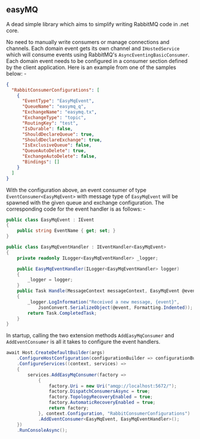 ## easyMQ
A dead simple library which aims to simplify writing RabbitMQ code in .net core.

No need to manually write consumers or manage connections and channels. Each domain event gets its own channel and `IHostedService` which will consume events using RabbitMQ's `AsyncEventingBasicConsumer`.
Each domain event needs to be configured in a consumer section defined by the client application. Here is an example from one of the samples below: -

```json
{
  "RabbitConsumerConfigurations": [
    {
      "EventType": "EasyMqEvent",
      "QueueName": "easymq_q",
      "ExchangeName": "easymq.tx",
      "ExchangeType": "topic",
      "RoutingKey": "test",
      "IsDurable": false,
      "ShouldDeclareQueue": true,
      "ShouldDeclareExchange": true,
      "IsExclusiveQueue": false,
      "QueueAutoDelete": true,
      "ExchangeAutoDelete": false,
      "Bindings": []
    }
  ]
}
```
With the configuration above, an event consumer of type `EventConsumer<EasyMqEvent>` with message type of `EasyMqEvent` will be spawned with the given queue and exchange configuration.
The corresponding code for the event handler is as follows: -

```csharp
public class EasyMqEvent : IEvent
{
    public string EventName { get; set; }
}

public class EasyMqEventHandler : IEventHandler<EasyMqEvent>
{
    private readonly ILogger<EasyMqEventHandler> _logger;

    public EasyMqEventHandler(ILogger<EasyMqEventHandler> logger)
    {
        _logger = logger;
    }
    public Task Handle(MessageContext messageContext, EasyMqEvent @event)
    {
        _logger.LogInformation("Received a new message, {event}",
            JsonConvert.SerializeObject(@event, Formatting.Indented));
        return Task.CompletedTask;
    }
}
```
In startup, calling the two extension methods `AddEasyMqConsumer` and `AddEventConsumer` is all it takes to configure the event handlers.

```csharp
await Host.CreateDefaultBuilder(args)
    .ConfigureHostConfiguration(configurationBuilder => configurationBuilder.AddJsonFile("appsettings.json", false, true))
    .ConfigureServices((context, services) =>
    {
        services.AddEasyMqConsumer(factory =>
            {
                factory.Uri = new Uri("amqp://localhost:5672/");
                factory.DispatchConsumersAsync = true;
                factory.TopologyRecoveryEnabled = true;
                factory.AutomaticRecoveryEnabled = true;
                return factory;
            }, context.Configuration, "RabbitConsumerConfigurations")
            .AddEventConsumer<EasyMqEvent, EasyMqEventHandler>();
    })
    .RunConsoleAsync();
```










